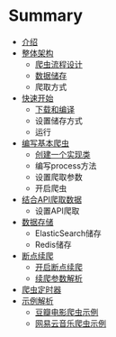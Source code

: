 # Summary

* [介绍](README.md)
* [整体架构](zheng-ti-jia-gou.md)
  * [爬虫流程设计](zheng-ti-jia-gou/pa-chong-liu-cheng-she-ji.md)
  * [数据储存](zheng-ti-jia-gou/shu-ju-chu-cun.md)
  * 爬取方式
* [快速开始](kuai-su-kai-shi.md)
  * [下载和编译](kuai-su-kai-shi/xia-zai-he-bian-yi.md)
  * 设置储存方式
  * 运行
* [编写基本爬虫](bian-xie-ji-ben-pa-chong.md)
  * [创建一个实现类](bian-xie-ji-ben-pa-chong/chuang-jian-yi-ge-shi-xian-lei.md)
  * 编写process方法
  * 设置爬取参数
  * 开启爬虫
* [结合API爬取数据](jie-he-api-pa-qu-shu-ju.md)
  * 设置API爬取
* [数据存储](shu-ju-cun-chu.md)
  * ElasticSearch储存
  * Redis储存
* [断点续爬](duan-dian-xu-pa.md)
  * [开启断点续爬](duan-dian-xu-pa/kai-qi-duan-dian-xu-pa.md)
  * [续爬参数解析](duan-dian-xu-pa/xu-pa-can-shu-jie-xi.md)
* [爬虫定时器](pa-chong-ding-shi-qi.md)
* [示例解析](shi-li-jie-xi.md)
  * [豆瓣电影爬虫示例](shi-li-jie-xi/dou-ban-dian-ying-pa-chong-shi-li.md)
  * [网易云音乐爬虫示例](shi-li-jie-xi/wang-yi-yun-yin-le-pa-chong-shi-li.md)

